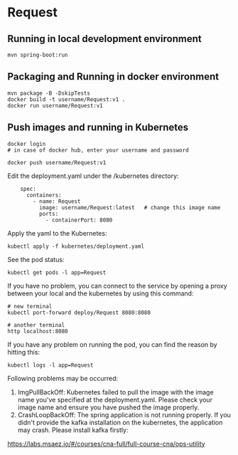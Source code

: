 # Request

## Running in local development environment

```
mvn spring-boot:run
```

## Packaging and Running in docker environment

```
mvn package -B -DskipTests
docker build -t username/Request:v1 .
docker run username/Request:v1
```

## Push images and running in Kubernetes

```
docker login 
# in case of docker hub, enter your username and password

docker push username/Request:v1
```

Edit the deployment.yaml under the /kubernetes directory:
```
    spec:
      containers:
        - name: Request
          image: username/Request:latest   # change this image name
          ports:
            - containerPort: 8080

```

Apply the yaml to the Kubernetes:
```
kubectl apply -f kubernetes/deployment.yaml
```

See the pod status:
```
kubectl get pods -l app=Request
```

If you have no problem, you can connect to the service by opening a proxy between your local and the kubernetes by using this command:
```
# new terminal
kubectl port-forward deploy/Request 8080:8080

# another terminal
http localhost:8080
```

If you have any problem on running the pod, you can find the reason by hitting this:
```
kubectl logs -l app=Request
```

Following problems may be occurred:

1. ImgPullBackOff:  Kubernetes failed to pull the image with the image name you've specified at the deployment.yaml. Please check your image name and ensure you have pushed the image properly.
1. CrashLoopBackOff: The spring application is not running properly. If you didn't provide the kafka installation on the kubernetes, the application may crash. Please install kafka firstly:

https://labs.msaez.io/#/courses/cna-full/full-course-cna/ops-utility

